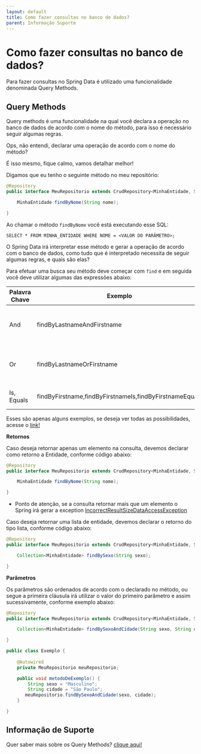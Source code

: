 ```yaml
---
layout: default
title: Como fazer consultas no banco de dados? 
parent: Informação Suporte
---
```

# Como fazer consultas no banco de dados?

Para fazer consultas no Spring Data é utilizado uma funcionalidade denominada Query Methods.

## Query Methods

Query methods é uma funcionalidade na qual você declara a operação no banco de dados de acordo com o nome do método, 
para isso é necessário seguir algumas regras.

Ops, não entendi, declarar uma operação de acordo com o nome do método?

É isso mesmo, fique calmo, vamos detalhar melhor!

Digamos que eu tenho o seguinte método no meu repositório:

```java
@Repository
public interface MeuRepositorio extends CrudRepository<MinhaEntidade, String> {

    MinhaEntidade findByNome(String nome);

}
```

Ao chamar o método `findByNome` você está executando esse SQL:

`SELECT * FROM MINHA_ENTIDADE WHERE NOME = <VALOR DO PARÂMETRO>;`

O Spring Data irá interpretar esse método e gerar a operação de acordo com o banco de dados, como tudo que é 
interpretado necessita de seguir algumas regras, e quais são elas?

Para efetuar uma busca seu método deve começar com `find` e em seguida você deve utilizar algumas das expressões abaixo:

|Palavra Chave|Exemplo|Consulta|
|---|---|---|
|And|findByLastnameAndFirstname|… where x.lastname = ?1 and x.firstname = ?2|
|Or|findByLastnameOrFirstname|… where x.lastname = ?1 or x.firstname = ?2|
|Is, Equals|findByFirstname,findByFirstnameIs,findByFirstnameEquals|… where x.firstname = ?1|

Esses são apenas alguns exemplos, se deseja ver todas as possibilidades, acesse o [link!](https://docs.spring.io/spring-data/jpa/docs/current/reference/html/#jpa.query-methods.query-creation)

**Retornos**

Caso deseja retornar apenas um elemento na consulta, devemos declarar como retorno a Entidade, conforme código abaixo:

```java
@Repository
public interface MeuRepositorio extends CrudRepository<MinhaEntidade, String> {

    MinhaEntidade findByNome(String nome);

}
```

* Ponto de atenção, se a consulta retornar mais que um elemento o Spring irá gerar a exception [IncorrectResultSizeDataAccessException](https://docs.spring.io/spring/docs/current/javadoc-api/org/springframework/dao/IncorrectResultSizeDataAccessException.html)

Caso deseja retornar uma lista de entidade, devemos declarar o retorno do tipo lista, conforme código abaixo:

```java
@Repository
public interface MeuRepositorio extends CrudRepository<MinhaEntidade, String> {

    Collection<MinhaEntidade> findBySexo(String sexo);

}
```

**Parâmetros**

Os parâmetros são ordenados de acordo com o declarado no método, ou segue a primeira cláusula irá utilizar o valor do 
primeiro parâmetro e assim sucessivamente, conforme exemplo abaixo:

```java
@Repository
public interface MeuRepositorio extends CrudRepository<MinhaEntidade, String> {

    Collection<MinhaEntidade> findBySexoAndCidade(String sexo, String cidade);

}

public class Exemplo {
    
    @Autowired
    private MeuRepositorio meuRepositorio;

    public void metodoDeExemplo() {
        String sexo = "Masculino";
        String cidade = "São Paulo";
       meuRepositorio.findBySexoAndCidade(sexo, cidade);
    }

}
```

## Informação de Suporte

Quer saber mais sobre os Query Methods? [clique aqui!](https://docs.spring.io/spring-data/jpa/docs/current/reference/html/#jpa.query-methods)
